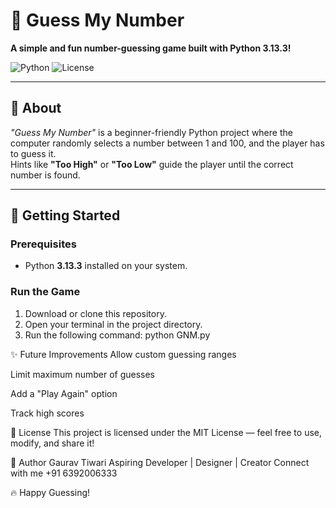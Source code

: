 # 🎯 Guess My Number

**A simple and fun number-guessing game built with Python 3.13.3!**

![Python](https://img.shields.io/badge/Python-3.13.3-blue.svg)
![License](https://img.shields.io/badge/License-MIT-green.svg)

---

## 📖 About

_"Guess My Number"_ is a beginner-friendly Python project where the computer randomly selects a number between 1 and 100, and the player has to guess it.  
Hints like **"Too High"** or **"Too Low"** guide the player until the correct number is found.

---

## 🚀 Getting Started

### Prerequisites
- Python **3.13.3** installed on your system.

### Run the Game
1. Download or clone this repository.
2. Open your terminal in the project directory.
3. Run the following command: python GNM.py


✨ Future Improvements
Allow custom guessing ranges

Limit maximum number of guesses

Add a "Play Again" option

Track high scores

📄 License
This project is licensed under the MIT License — feel free to use, modify, and share it!

🧠 Author
Gaurav Tiwari
Aspiring Developer | Designer | Creator
Connect with me +91 6392006333

🔥 Happy Guessing!
